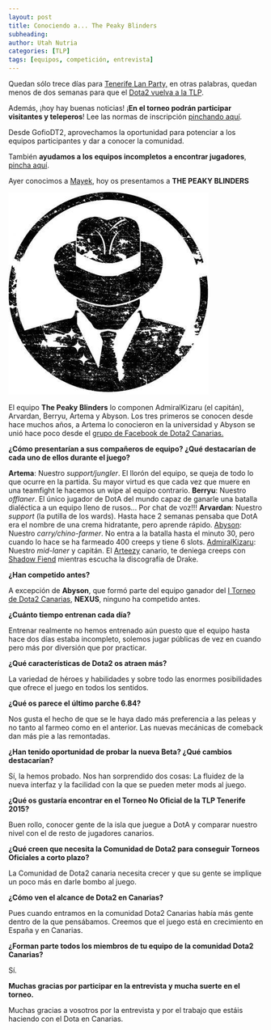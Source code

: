 ```yaml
---
layout: post
title: Conociendo a... The Peaky Blinders
subheading: 
author: Utah Nutria
categories: [TLP]
tags: [equipos, competición, entrevista]
---
```

Quedan sólo trece días para [Tenerife Lan Party,](http://tlp-tenerife.com/tlplanparty/) en otras palabras, quedan menos de dos semanas para que el [Dota2 vuelva a la TLP](/confirmado-dota2-tlp2015).

Además, ¡hoy hay buenas noticias! ¡**En el torneo podrán participar visitantes y teleperos**! Lee las normas de inscripción [pinchando aquí](https://www.facebook.com/TLPTenerife/photos/a.10150098121042607.276684.53220327606/10152997738402607/?type=1).

Desde GofioDT2, aprovechamos la oportunidad para potenciar a los equipos participantes y dar a conocer la comunidad.

También **ayudamos a los equipos incompletos a encontrar jugadores**, [pincha aquí](http://on.fb.me/1Sz07xJ).

Ayer conocimos a [Mayek](/conociendo-a-mayek), hoy os presentamos a **THE PEAKY BLINDERS**

![The Peaky Blinders](/assets/images/2015/06/The-Peaky-Blinders.jpg)

El equipo **The Peaky Blinders** lo componen AdmiralKizaru (el capitán), Arvardan, Berryu, Artema y Abyson. Los tres primeros se conocen desde hace muchos años, a Artema lo conocieron en la universidad y Abyson se unió hace poco desde el [grupo de Facebook de Dota2 Canarias.](https://www.facebook.com/groups/675336039200004/)

**¿Cómo presentarían a sus compañeros de equipo? ¿Qué destacarían de cada uno de ellos durante el juego?**

**Artema**: Nuestro *support/jungler*. El llorón del equipo, se queja de todo lo que ocurre en la partida. Su mayor virtud es que cada vez que muere en una teamfight le hacemos un wipe al equipo contrario.
**Berryu**: Nuestro *offlaner*. El único jugador de DotA del mundo capaz de ganarle una batalla dialéctica a un equipo lleno de rusos… Por chat de voz!!!
**Arvardan**: Nuestro *support* (la putilla de los wards). Hasta hace 2 semanas pensaba que DotA era el nombre de una crema hidratante, pero aprende rápido. 
[Abyson](https://twitter.com/jochu87): Nuestro *carry/chino-farmer*. No entra a la batalla hasta el minuto 30, pero cuando lo hace se ha farmeado 400 creeps y tiene 6 slots.
[AdmiralKizaru](https://twitter.com/danito_14): Nuestro *mid-laner* y capitán. El [Arteezy](http://wiki.teamliquid.net/dota2/Arteezy) canario, te deniega creeps con [Shadow Fiend](http://dota2.gamepedia.com/Shadow_Fiend/es) mientras escucha la discografía de Drake.

**¿Han competido antes?**

A excepción de **Abyson**, que formó parte del equipo ganador del [I Torneo de Dota2 Canarias](/i-torneo-de-dota2-canarias), **NEXUS**, ninguno ha competido antes.

**¿Cuánto tiempo entrenan cada día?**

Entrenar realmente no hemos entrenado aún puesto que el equipo hasta hace dos días estaba incompleto, solemos jugar públicas de vez en cuando pero más por diversión que por practicar.

**¿Qué características de Dota2 os atraen más?**

La variedad de héroes y habilidades y sobre todo las enormes posibilidades que ofrece el juego en todos los sentidos.

**¿Qué os parece el último parche 6.84?**

Nos gusta el hecho de que se le haya dado más preferencia a las peleas y no tanto al farmeo como en el anterior. Las nuevas mecánicas de comeback dan más pie a las remontadas.

**¿Han tenido oportunidad de probar la nueva Beta? ¿Qué cambios destacarían?**

Sí, la hemos probado. Nos han sorprendido dos cosas: La fluidez de la nueva interfaz y la facilidad con la que se pueden meter mods al juego.

**¿Qué os gustaría encontrar en el Torneo No Oficial de la TLP Tenerife 2015?**

Buen rollo, conocer gente de la isla que juegue a DotA y comparar nuestro nivel con el de resto de jugadores canarios.

**¿Qué creen que necesita la Comunidad de Dota2 para conseguir Torneos Oficiales a corto plazo?**

La Comunidad de Dota2 canaria necesita crecer y que su gente se implique un poco más en darle bombo al juego.

**¿Cómo ven el alcance de Dota2 en Canarias?**

Pues cuando entramos en la comunidad Dota2 Canarias había más gente dentro de la que pensábamos. Creemos que el juego está en crecimiento en España y en Canarias.

**¿Forman parte todos los miembros de tu equipo de la comunidad Dota2 Canarias?**

Sí.

**Muchas gracias por participar en la entrevista y mucha suerte en el torneo.**

Muchas gracias a vosotros por la entrevista y por el trabajo que estáis haciendo con el Dota en Canarias.
